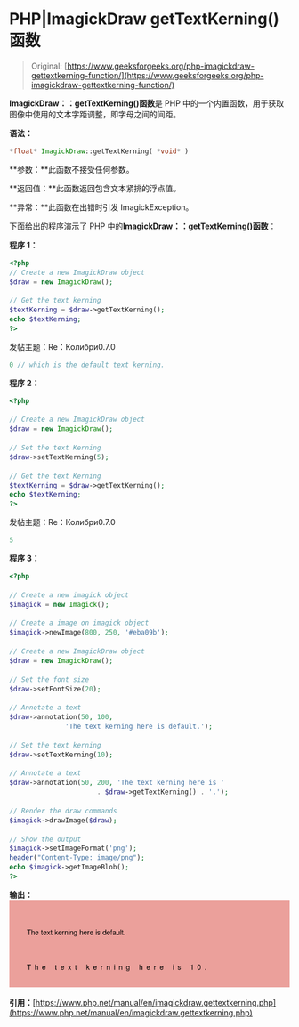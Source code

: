 # PHP|ImagickDraw getTextKerning()函数

> Original: [https://www.geeksforgeeks.org/php-imagickdraw-gettextkerning-function/](https://www.geeksforgeeks.org/php-imagickdraw-gettextkerning-function/)

**ImagickDraw：：getTextKerning()函数**是 PHP 中的一个内置函数，用于获取图像中使用的文本字距调整，即字母之间的间距。

**语法：**

```php
*float* ImagickDraw::getTextKerning( *void* )
```

**参数：**此函数不接受任何参数。

**返回值：**此函数返回包含文本紧排的浮点值。

**异常：**此函数在出错时引发 ImagickException。

下面给出的程序演示了 PHP 中的**ImagickDraw：：getTextKerning()函数**：

**程序 1：**

```php
<?php
// Create a new ImagickDraw object
$draw = new ImagickDraw();

// Get the text kerning
$textKerning = $draw->getTextKerning();
echo $textKerning;
?>
```

发帖主题：Re：Колибри0.7.0

```php
0 // which is the default text kerning.
```

**程序 2：**

```php
<?php

// Create a new ImagickDraw object
$draw = new ImagickDraw();

// Set the text Kerning
$draw->setTextKerning(5);

// Get the text Kerning
$textKerning = $draw->getTextKerning();
echo $textKerning;
?>
```

发帖主题：Re：Колибри0.7.0

```php
5
```

**程序 3：**

```php
<?php

// Create a new imagick object
$imagick = new Imagick();

// Create a image on imagick object
$imagick->newImage(800, 250, '#eba09b');

// Create a new ImagickDraw object
$draw = new ImagickDraw();

// Set the font size
$draw->setFontSize(20);

// Annotate a text
$draw->annotation(50, 100, 
              'The text kerning here is default.');

// Set the text kerning
$draw->setTextKerning(10);

// Annotate a text
$draw->annotation(50, 200, 'The text kerning here is ' 
                      . $draw->getTextKerning() . '.');

// Render the draw commands
$imagick->drawImage($draw);

// Show the output
$imagick->setImageFormat('png');
header("Content-Type: image/png");
echo $imagick->getImageBlob();
?>
```

**输出：**
![](img/aa2f50a49fe26035aaf1476e802ac398.png)

**引用：**[https://www.php.net/manual/en/imagickdraw.gettextkerning.php](https://www.php.net/manual/en/imagickdraw.gettextkerning.php)